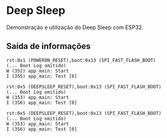# Deep Sleep
Demonstração e utilização do Deep Sleep com ESP32.

## Saída de informações
```
rst:0x1 (POWERON_RESET),boot:0x13 (SPI_FAST_FLASH_BOOT)
(... Boot Log omitido)
W (352) app_main: Start
I (355) app_main: Test [0]

rst:0x5 (DEEPSLEEP_RESET),boot:0x13 (SPI_FAST_FLASH_BOOT)
(... Boot Log omitido)
W (353) app_main: Start
I (356) app_main: Test [0]

rst:0x5 (DEEPSLEEP_RESET),boot:0x13 (SPI_FAST_FLASH_BOOT)
(... Boot Log omitido)
W (353) app_main: Start
I (356) app_main: Test [0]
```